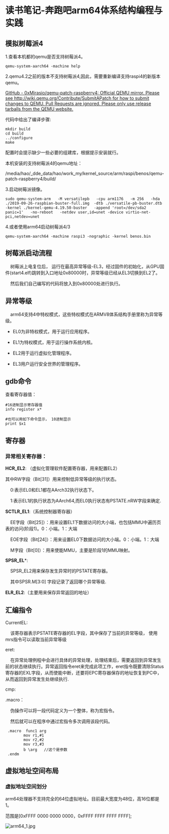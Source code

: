 # 读书笔记-奔跑吧arm64体系结构编程与实践

## 模拟树莓派4

1.查看本机都的qemu是否支持树莓派4。

```shell
qemu-system-aarch64 -machine help
```

2.qemu4.2之前的版本不支持树莓派4,因此，需要重新编译支持raspi4的新版本qemu。

[GitHub - 0xMirasio/qemu-patch-raspberry4: Official QEMU mirror. Please see http://wiki.qemu.org/Contribute/SubmitAPatch for how to submit changes to QEMU. Pull Requests are ignored. Please only use release tarballs from the QEMU website.](https://github.com/0xMirasio/qemu-patch-raspberry4)

代码中给出了编译步骤:

```shell
mkdir build
cd build
../configure
make
```

配置时会提示缺少一些必要的组建库，根据提示安装就行。

本机安装的支持树莓派4的qemu地址：

/media/hao/_dde_data/hao/work_my/kernel_source/arm/raspi/benos/qemu-patch-raspberry4/build/

3.启动树莓派镜像。

```shell
sudo qemu-system-arm   -M versatilepb   -cpu arm1176   -m 256   -hda ./2019-09-26-raspbian-buster-full.img  -dtb ./versatile-pb-buster.dtb   -kernel ./kernel-qemu-4.19.50-buster   -append 'root=/dev/sda2 panic=1'   -no-reboot   -netdev user,id=unet -device virtio-net-pci,netdev=unet
```

4.或者使用arm64启动树莓派4/3

```shell
qemu-system-aarch64 -machine raspi3 -nographic -kernel benos.bin
```

## 树莓派启动流程

    树莓派上电复位后， 运行在最高异常等级-EL3，经过固件的初始化，从GPU固件(start4.elf)跳转到入口地址0x80000时，异常等级已经从EL3切换到EL2了。 

    然后我们自己编写的代码将放入到0x80000处进行执行。

## 异常等级

    arm64支持4中特权模式，这些特权模式在ARMV8体系结构手册里称为异常等级。

* EL0为非特权模式，用于运行应用程序。

* EL1为特权模式，用于运行操作系统内核。

* EL2用于运行虚拟化管理程序。

* EL3用户运行安全世界的管理程序。

## gdb命令

查看寄存器值：

```shell
#16进制显示寄存器值
info register x*

#也可以用如下命令显示， 10进制显示
print $x1
```

## 寄存器

### 异常相关寄存器：

**HCR_EL2**: （虚拟化管理软件配置寄存器，用来配置EL2）

其中RW字段（Bit[31]）用来控制低异常等级的执行状态。

    0:表示EL0和EL1都在AArch32执行状态下。

    1:表示EL1的执行状态为AArch64,而EL0执行状态有PSTATE.nRW字段来确定.

**SCTLR_EL1**:（系统控制器寄存器）

    EE字段（Bit[25]）：用来设置EL1下数据访问的大小端，也包括MMU中遍历页表的访问(阶段1)。0：小端。1：大端

    EOE字段（Bit[24]）：用来设置EL0下数据访问的大小端。0：小端。1：大端

    M字段（Bit[0]）：用来使能MMU，主要是阶段1的MMU映射。

**SPSR_EL***:

    SPSR_EL2用来保存发生异常时的PSTATE寄存器。

    其中SPSR.M[3:0] 字段记录了返回哪个异常等级.

**ELR_EL2**:（主要用来保存异常返回的地址）

## 汇编指令

CurrentEL:  

    该寄存器表示PSTATE寄存器的EL字段，其中保存了当前的异常等级， 使用mrs指令可以读取当前异常等级

eret:

    在异常处理例程中会进行具体的异常处理，处理结束后，需要返回到异常发生前的状态继续执行。异常返回指令eret来完成此项工作，eret指令既要清除Status寄存器的EXL字段，从而使能中断，还要将EPC寄存器保存的地址恢复到PC中，从而返回到异常发生处继续执行.

cmp:

.macro：

    伪操作可以将一段代码定义为一个整体，称为宏指令。

    然后就可以在程序中通过宏指令多次调用该段代码。

```asm6502
 .macro  func1 arg
        mov r1,#1
        mov r2,#2
        mov r3,#3
        b \arg   //这个是参数
 .endm
```

## 虚拟地址空间布局

### 虚拟地址空间划分

arm64处理器不支持完全的64位虚拟地址。目前最大宽度为48位，高16位都是1。

范围是[0xFFFF 0000 0000 0000，0xFFFF FFFF FFFF FFFF];

![arm64_1.jpg](/media/hao/_dde_data/hao/work_my/Learning_set/BookNote/pic/arm64_1.jpg)
